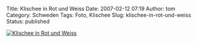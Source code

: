 Title: Klischee in Rot und Weiss
Date: 2007-02-12 07:19
Author: tom
Category: Schweden
Tags: Foto, Klischee
Slug: klischee-in-rot-und-weiss
Status: published

[![Klischee in Rot und
Weiss](http://www.fiket.de/pic/klischeeweissrot_s.jpg "Klischee in Rot und Weiss")](http://www.fiket.de/pic/klischeeweissrot_l.jpg)


